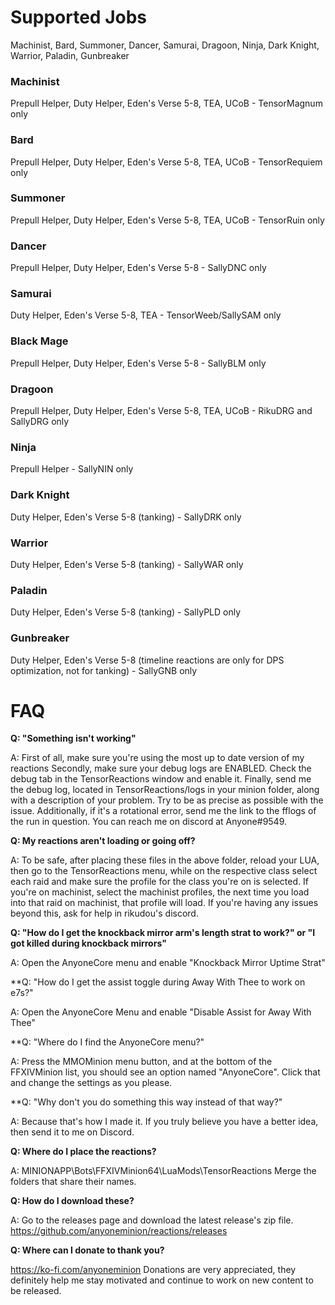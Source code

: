 # Supported Jobs

Machinist, Bard, Summoner, Dancer, Samurai, Dragoon, Ninja, Dark Knight, Warrior, Paladin, Gunbreaker

### Machinist

Prepull Helper, Duty Helper, Eden's Verse 5-8, TEA, UCoB - TensorMagnum only

### Bard

Prepull Helper, Duty Helper, Eden's Verse 5-8, TEA, UCoB - TensorRequiem only

### Summoner

Prepull Helper, Duty Helper, Eden's Verse 5-8, TEA, UCoB - TensorRuin only

### Dancer

Prepull Helper, Duty Helper, Eden's Verse 5-8 - SallyDNC only

### Samurai

Duty Helper, Eden's Verse 5-8, TEA - TensorWeeb/SallySAM only

### Black Mage

Prepull Helper, Duty Helper, Eden's Verse 5-8 - SallyBLM only

### Dragoon

Prepull Helper, Duty Helper, Eden's Verse 5-8, TEA, UCoB - RikuDRG and SallyDRG only

### Ninja

Prepull Helper - SallyNIN only

### Dark Knight

Duty Helper, Eden's Verse 5-8 (tanking) - SallyDRK only

### Warrior

Duty Helper, Eden's Verse 5-8 (tanking) - SallyWAR only

### Paladin

Duty Helper, Eden's Verse 5-8 (tanking) - SallyPLD only

### Gunbreaker

Duty Helper, Eden's Verse 5-8 (timeline reactions are only for DPS optimization, not for tanking) - SallyGNB only

# FAQ

**Q: "Something isn't working"**

A: First of all, make sure you're using the most up to date version of my reactions
Secondly, make sure your debug logs are ENABLED. Check the debug tab in the TensorReactions window and enable it.
Finally, send me the debug log, located in TensorReactions/logs in your minion folder, along with a description
of your problem. Try to be as precise as possible with the issue.
Additionally, if it's a rotational error, send me the link to the fflogs of the run in question.
You can reach me on discord at Anyone#9549.

**Q: My reactions aren't loading or going off?**

A: To be safe, after placing these files in the above folder, reload your LUA, then go to the TensorReactions menu, while on the respective class select each raid and make sure the profile for the class you're on is selected. If you're on machinist, select the machinist profiles, the next time you load into that raid on machinist, that profile will load. If you're having any issues beyond this, ask for help in rikudou's discord.

**Q: "How do I get the knockback mirror arm's length strat to work?" or "I got killed during knockback mirrors"**

A: Open the AnyoneCore menu and enable "Knockback Mirror Uptime Strat"


**Q: "How do I get the assist toggle during Away With Thee to work on e7s?"

A: Open the AnyoneCore Menu and enable "Disable Assist for Away With Thee"

**Q: "Where do I find the AnyoneCore menu?"

A: Press the MMOMinion menu button, and at the bottom of the FFXIVMinion list, you should see
an option named "AnyoneCore". Click that and change the settings as you please.

**Q: "Why don't you do something this way instead of that way?"

A: Because that's how I made it. If you truly believe you have a better idea, then send it to me on Discord.

**Q: Where do I place the reactions?**

A: MINIONAPP\Bots\FFXIVMinion64\LuaMods\TensorReactions
Merge the folders that share their names.

**Q: How do I download these?**

A: Go to the releases page and download the latest release's zip file. https://github.com/anyoneminion/reactions/releases

**Q: Where can I donate to thank you?**

https://ko-fi.com/anyoneminion
Donations are very appreciated, they definitely help me stay motivated and continue to work on new content to be released.
